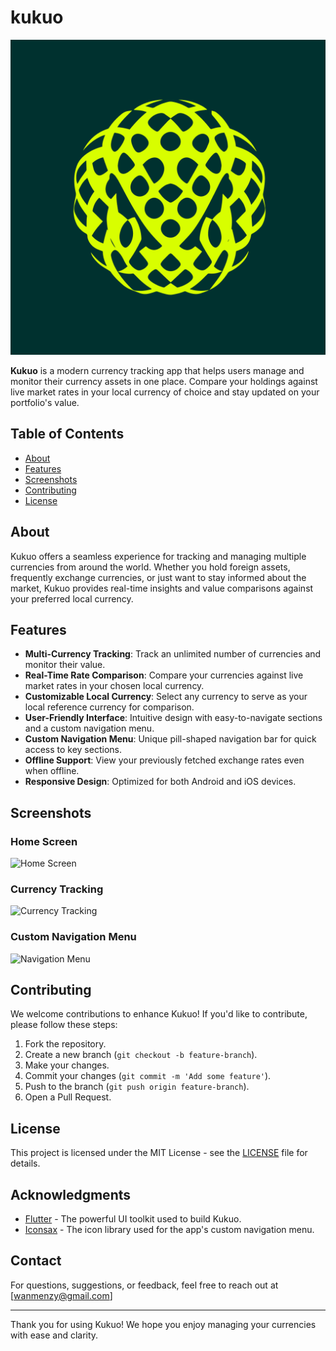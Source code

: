 # kukuo

![Kukuo Logo](assets/icons/app_icon1.png)

**Kukuo** is a modern currency tracking app that helps users manage and monitor their currency assets in one place. Compare your holdings against live market rates in your local currency of choice and stay updated on your portfolio's value.

## Table of Contents

- [About](#about)
- [Features](#features)
- [Screenshots](#screenshots)
- [Contributing](#contributing)
- [License](#license)

## About

Kukuo offers a seamless experience for tracking and managing multiple currencies from around the world. Whether you hold foreign assets, frequently exchange currencies, or just want to stay informed about the market, Kukuo provides real-time insights and value comparisons against your preferred local currency.

## Features

- **Multi-Currency Tracking**: Track an unlimited number of currencies and monitor their value.
- **Real-Time Rate Comparison**: Compare your currencies against live market rates in your chosen local currency.
- **Customizable Local Currency**: Select any currency to serve as your local reference currency for comparison.
- **User-Friendly Interface**: Intuitive design with easy-to-navigate sections and a custom navigation menu.
- **Custom Navigation Menu**: Unique pill-shaped navigation bar for quick access to key sections.
- **Offline Support**: View your previously fetched exchange rates even when offline.
- **Responsive Design**: Optimized for both Android and iOS devices.

## Screenshots

### Home Screen
![Home Screen](path/to/home_screen.png)

### Currency Tracking
![Currency Tracking](path/to/currency_tracking.png)

### Custom Navigation Menu
![Navigation Menu](path/to/navigation_menu.png)

## Contributing

We welcome contributions to enhance Kukuo! If you'd like to contribute, please follow these steps:

1. Fork the repository.
2. Create a new branch (`git checkout -b feature-branch`).
3. Make your changes.
4. Commit your changes (`git commit -m 'Add some feature'`).
5. Push to the branch (`git push origin feature-branch`).
6. Open a Pull Request.

## License

This project is licensed under the MIT License - see the [LICENSE](LICENSE) file for details.

## Acknowledgments

- [Flutter](https://flutter.dev) - The powerful UI toolkit used to build Kukuo.
- [Iconsax](https://iconsax.io) - The icon library used for the app's custom navigation menu.

## Contact

For questions, suggestions, or feedback, feel free to reach out at [wanmenzy@gmail.com]

---

Thank you for using Kukuo! We hope you enjoy managing your currencies with ease and clarity.